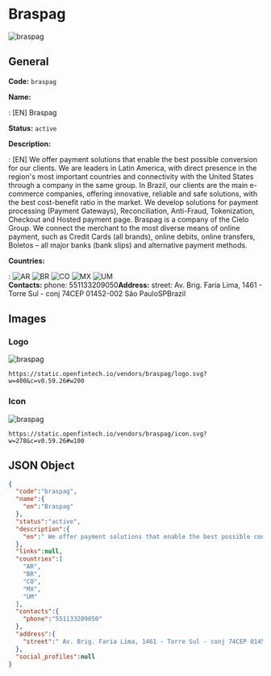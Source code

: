 
# Braspag 
![braspag](https://static.openfintech.io/vendors/braspag/logo.svg?w=400&c=v0.59.26#w200)  

## General 
 
**Code:** `braspag` 
 
**Name:** 
 
:	[EN] Braspag 
 
**Status:** `active` 
 
**Description:** 
 
: [EN]  We offer payment solutions that enable the best possible conversion for our clients. We are leaders in Latin America, with direct presence in the region's most important countries and connectivity with the United States through a company in the same group. In Brazil, our clients are the main e-commerce companies, offering innovative, reliable and safe solutions, with the best cost-benefit ratio in the market. We develop solutions for payment processing (Payment Gateways), Reconciliation, Anti-Fraud, Tokenization, Checkout and Hosted payment page. Braspag is a company of the Cielo Group. We connect the merchant to the most diverse means of online payment, such as Credit Cards (all brands), online debits, online transfers, Boletos – all major banks (bank slips) and alternative payment methods.  
 
 
**Countries:** 
 
:	![AR](https://cdnjs.cloudflare.com/ajax/libs/flag-icon-css/3.3.0/flags/4x3/ar.svg#w24) 	![BR](https://cdnjs.cloudflare.com/ajax/libs/flag-icon-css/3.3.0/flags/4x3/br.svg#w24) 	![CO](https://cdnjs.cloudflare.com/ajax/libs/flag-icon-css/3.3.0/flags/4x3/co.svg#w24) 	![MX](https://cdnjs.cloudflare.com/ajax/libs/flag-icon-css/3.3.0/flags/4x3/mx.svg#w24) 	![UM](https://cdnjs.cloudflare.com/ajax/libs/flag-icon-css/3.3.0/flags/4x3/um.svg#w24)  
**Contacts:** 
phone: 551133209050**Address:** 
street:  Av. Brig. Faria Lima, 1461 - Torre Sul - conj 74CEP 01452-002 São PauloSPBrazil  

## Images 

### Logo 
 
![braspag](https://static.openfintech.io/vendors/braspag/logo.svg?w=400&c=v0.59.26#w200)  

```
https://static.openfintech.io/vendors/braspag/logo.svg?w=400&c=v0.59.26#w200
```  

### Icon 
 
![braspag](https://static.openfintech.io/vendors/braspag/icon.svg?w=278&c=v0.59.26#w100)  

```
https://static.openfintech.io/vendors/braspag/icon.svg?w=278&c=v0.59.26#w100
```  

## JSON Object 

```json
{
  "code":"braspag",
  "name":{
    "en":"Braspag"
  },
  "status":"active",
  "description":{
    "en":" We offer payment solutions that enable the best possible conversion for our clients. We are leaders in Latin America, with direct presence in the region's most important countries and connectivity with the United States through a company in the same group. In Brazil, our clients are the main e-commerce companies, offering innovative, reliable and safe solutions, with the best cost-benefit ratio in the market. We develop solutions for payment processing (Payment Gateways), Reconciliation, Anti-Fraud, Tokenization, Checkout and Hosted payment page. Braspag is a company of the Cielo Group. We connect the merchant to the most diverse means of online payment, such as Credit Cards (all brands), online debits, online transfers, Boletos \u2013 all major banks (bank slips) and alternative payment methods. "
  },
  "links":null,
  "countries":[
    "AR",
    "BR",
    "CO",
    "MX",
    "UM"
  ],
  "contacts":{
    "phone":"551133209050"
  },
  "address":{
    "street":" Av. Brig. Faria Lima, 1461 - Torre Sul - conj 74CEP 01452-002 S\u00e3o PauloSPBrazil "
  },
  "social_profiles":null
}
```  
